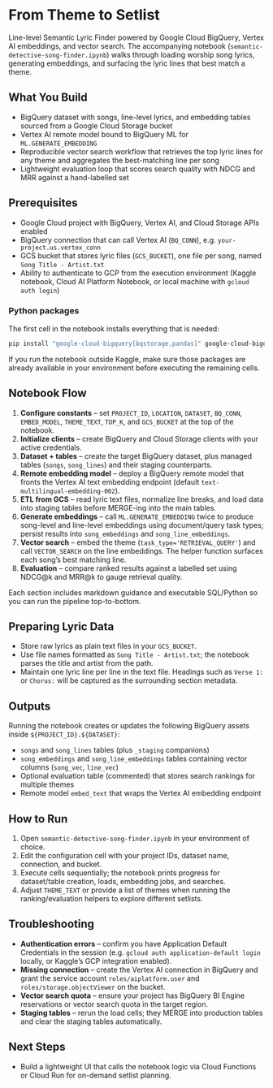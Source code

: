 # From Theme to Setlist

Line-level Semantic Lyric Finder powered by Google Cloud BigQuery, Vertex AI embeddings, and vector search. The accompanying notebook (`semantic-detective-song-finder.ipynb`) walks through loading worship song lyrics, generating embeddings, and surfacing the lyric lines that best match a theme.

## What You Build
- BigQuery dataset with songs, line-level lyrics, and embedding tables sourced from a Google Cloud Storage bucket
- Vertex AI remote model bound to BigQuery ML for `ML.GENERATE_EMBEDDING`
- Reproducible vector search workflow that retrieves the top lyric lines for any theme and aggregates the best-matching line per song
- Lightweight evaluation loop that scores search quality with NDCG and MRR against a hand-labelled set

## Prerequisites
- Google Cloud project with BigQuery, Vertex AI, and Cloud Storage APIs enabled
- BigQuery connection that can call Vertex AI (`BQ_CONN`), e.g. `your-project.us.vertex_conn`
- GCS bucket that stores lyric files (`GCS_BUCKET`), one file per song, named `Song Title - Artist.txt`
- Ability to authenticate to GCP from the execution environment (Kaggle notebook, Cloud AI Platform Notebook, or local machine with `gcloud auth login`)

### Python packages
The first cell in the notebook installs everything that is needed:

```bash
pip install "google-cloud-bigquery[bqstorage,pandas]" google-cloud-bigquery-storage pyarrow
```

If you run the notebook outside Kaggle, make sure those packages are already available in your environment before executing the remaining cells.

## Notebook Flow
1. **Configure constants** – set `PROJECT_ID`, `LOCATION`, `DATASET`, `BQ_CONN`, `EMBED_MODEL`, `THEME_TEXT`, `TOP_K`, and `GCS_BUCKET` at the top of the notebook.
2. **Initialize clients** – create BigQuery and Cloud Storage clients with your active credentials.
3. **Dataset + tables** – create the target BigQuery dataset, plus managed tables (`songs`, `song_lines`) and their staging counterparts.
4. **Remote embedding model** – deploy a BigQuery remote model that fronts the Vertex AI text embedding endpoint (default `text-multilingual-embedding-002`).
5. **ETL from GCS** – read lyric text files, normalize line breaks, and load data into staging tables before MERGE-ing into the main tables.
6. **Generate embeddings** – call `ML.GENERATE_EMBEDDING` twice to produce song-level and line-level embeddings using document/query task types; persist results into `song_embeddings` and `song_line_embeddings`.
7. **Vector search** – embed the theme (`task_type='RETRIEVAL_QUERY'`) and call `VECTOR_SEARCH` on the line embeddings. The helper function surfaces each song’s best matching line.
8. **Evaluation** – compare ranked results against a labelled set using NDCG@k and MRR@k to gauge retrieval quality.

Each section includes markdown guidance and executable SQL/Python so you can run the pipeline top-to-bottom.

## Preparing Lyric Data
- Store raw lyrics as plain text files in your `GCS_BUCKET`.
- Use file names formatted as `Song Title - Artist.txt`; the notebook parses the title and artist from the path.
- Maintain one lyric line per line in the text file. Headings such as `Verse 1:` or `Chorus:` will be captured as the surrounding section metadata.

## Outputs
Running the notebook creates or updates the following BigQuery assets inside `${PROJECT_ID}.${DATASET}`:
- `songs` and `song_lines` tables (plus `_staging` companions)
- `song_embeddings` and `song_line_embeddings` tables containing vector columns (`song_vec`, `line_vec`)
- Optional evaluation table (commented) that stores search rankings for multiple themes
- Remote model `embed_text` that wraps the Vertex AI embedding endpoint

## How to Run
1. Open `semantic-detective-song-finder.ipynb` in your environment of choice.
2. Edit the configuration cell with your project IDs, dataset name, connection, and bucket.
3. Execute cells sequentially; the notebook prints progress for dataset/table creation, loads, embedding jobs, and searches.
4. Adjust `THEME_TEXT` or provide a list of themes when running the ranking/evaluation helpers to explore different setlists.

## Troubleshooting
- **Authentication errors** – confirm you have Application Default Credentials in the session (e.g. `gcloud auth application-default login` locally, or Kaggle’s GCP integration enabled).
- **Missing connection** – create the Vertex AI connection in BigQuery and grant the service account `roles/aiplatform.user` and `roles/storage.objectViewer` on the bucket.
- **Vector search quota** – ensure your project has BigQuery BI Engine reservations or vector search quota in the target region.
- **Staging tables** – rerun the load cells; they MERGE into production tables and clear the staging tables automatically.

## Next Steps
- Build a lightweight UI that calls the notebook logic via Cloud Functions or Cloud Run for on-demand setlist planning.
